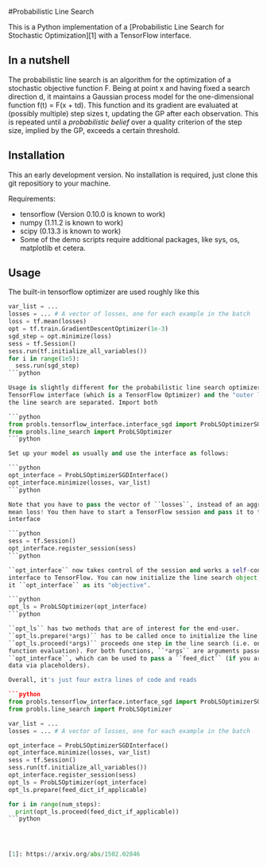 #Probabilistic Line Search

This is a Python implementation of a [Probabilistic Line Search for Stochastic
Optimization][1] with a TensorFlow interface.

## In a nutshell
The probabilistic line search is an algorithm for the optimization of a
stochastic objective function F. Being at point x and having fixed a search
direction d, it maintains a Gaussian process model for the one-dimensional
function f(t) = F(x + td). This function and its gradient are evaluated at
(possibly multiple) step sizes t, updating the GP after each observation. This
is repeated until a _probabilistic belief_ over a quality criterion of the step
size, implied by the GP, exceeds a certain threshold.

## Installation

This an early development version. No installation is required, just clone this
git repositiory to your machine.

Requirements:
- tensorflow (Version 0.10.0 is known to work)
- numpy (1.11.2 is known to work)
- scipy (0.13.3 is known to work)
- Some of the demo scripts require additional packages, like sys, os, matplotlib
  et cetera.

## Usage

The built-in tensorflow optimizer are used roughly like this

```python
var_list = ...
losses = ... # A vector of losses, one for each example in the batch
loss = tf.mean(losses)
opt = tf.train.GradientDescentOptimizer(1e-3)
sgd_step = opt.minimize(loss)
sess = tf.Session()
sess.run(tf.initialize_all_variables())
for i in range(1e5):
  sess.run(sgd_step)
```python

Usage is slightly different for the probabilistic line search optimizer. The
TensorFlow interface (which is a TensorFlow Optimizer) and the "outer loop" of
the line search are separated. Import both

```python
from probls.tensorflow_interface.interface_sgd import ProbLSOptimizerSGDInterface
from probls.line_search import ProbLSOptimizer
```python

Set up your model as usually and use the interface as follows:

```python
opt_interface = ProbLSOptimizerSGDInterface()
opt_interface.minimize(losses, var_list)
```python

Note that you have to pass the vector of ``losses``, instead of an aggregated
mean loss! You then have to start a TensorFlow session and pass it to the
interface

```python
sess = tf.Session()
opt_interface.register_session(sess)
```python

``opt_interface`` now takes control of the session and works a self-contained
interface to TensorFlow. You can now initialize the line search object, passing
it ``opt_interface`` as its "objective".

```python
opt_ls = ProbLSOptimizer(opt_interface)
```python

``opt_ls`` has two methods that are of interest for the end-user.
``opt_ls.prepare(*args)`` has to be called once to initialize the line search.
``opt_ls.proceed(*args)`` proceeds one step in the line search (i.e. one
function evaluation). For both functions, ``*args`` are arguments passed to the
``opt_interface``, which can be used to pass a ``feed_dict`` (if you are feeding
data via placeholders).

Overall, it's just four extra lines of code and reads

```python
from probls.tensorflow_interface.interface_sgd import ProbLSOptimizerSGDInterface
from probls.line_search import ProbLSOptimizer

var_list = ...
losses = ... # A vector of losses, one for each example in the batch

opt_interface = ProbLSOptimizerSGDInterface()
opt_interface.minimize(losses, var_list)
sess = tf.Session()
sess.run(tf.initialize_all_variables())
opt_interface.register_session(sess)
opt_ls = ProbLSOptimizer(opt_interface)
opt_ls.prepare(feed_dict_if_applicable)

for i in range(num_steps):
  print(opt_ls.proceed(feed_dict_if_applicable))
```python




[1]: https://arxiv.org/abs/1502.02846
